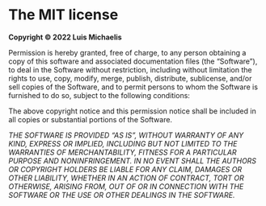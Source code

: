 # The MIT license
**Copyright © 2022 Luis Michaelis**

Permission is hereby granted, free of charge, to any person obtaining a copy of
this software and associated  documentation files (the “Software”), to deal in
the Software without restriction, including without limitation the  rights to use,
copy, modify, merge, publish, distribute, sublicense, and/or sell copies of the
Software, and to permit persons to whom the Software is furnished to do so, subject
to the following conditions:

The above copyright notice and this permission notice shall be included in all
copies or substantial portions of the Software.

_THE SOFTWARE IS PROVIDED “AS IS”, WITHOUT WARRANTY OF ANY KIND, EXPRESS OR IMPLIED,
INCLUDING BUT NOT LIMITED TO THE WARRANTIES OF MERCHANTABILITY, FITNESS FOR A PARTICULAR
PURPOSE AND NONINFRINGEMENT. IN NO EVENT SHALL THE AUTHORS OR COPYRIGHT HOLDERS BE
LIABLE FOR ANY CLAIM, DAMAGES OR OTHER LIABILITY, WHETHER IN AN ACTION OF CONTRACT, TORT
OR OTHERWISE, ARISING FROM, OUT OF OR IN CONNECTION WITH THE SOFTWARE OR THE USE OR OTHER
DEALINGS IN THE SOFTWARE._
